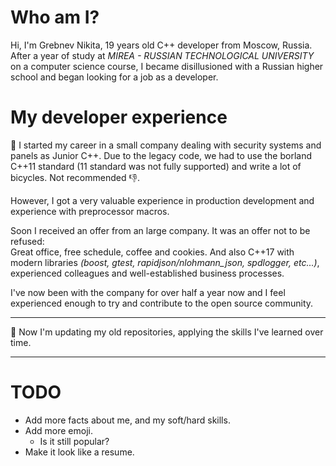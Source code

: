 # Who am I?
Hi, I'm Grebnev Nikita, 19 years old C++ developer from Moscow, Russia.
After a year of study at *MIREA - RUSSIAN TECHNOLOGICAL UNIVERSITY* on a computer science course, I became disillusioned with a Russian higher school and began looking for a job as a developer.

# My developer experience
🌱 I started my career in a small company dealing with security systems and panels as Junior C++. 
Due to the legacy code, we had to use the borland C++11 standard (11 standard was not fully supported) and write a lot of bicycles. Not recommended 👎.

However, I got a very valuable experience in production development and experience with preprocessor macros.

Soon I received an offer from an large company. It was an offer not to be refused:  
Great office, free schedule, coffee and cookies. And also C++17 with modern libraries *(boost, gtest, rapidjson/nlohmann_json, spdlogger, etc...)*, experienced colleagues and well-established business processes.

I've now been with the company for over half a year now and I feel experienced enough to try and contribute to the open source community.

***

🔭 Now I'm updating my old repositories, applying the skills I've learned over time.

***

# TODO

- Add more facts about me, and my soft/hard skills.
- Add more emoji.
    - Is it still popular?
- Make it look like a resume.


<!--
Some emoji examples:

- 🔭 I’m currently working on ...
- 🌱 I’m currently learning ...
- 👯 I’m looking to collaborate on ...
- 🤔 I’m looking for help with ...
- 💬 Ask me about ...
- 📫 How to reach me: ...
- 😄 Pronouns: ...
- ⚡ Fun fact: ...
-->
